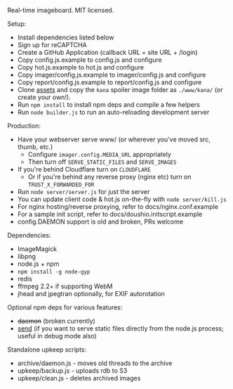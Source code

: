 Real-time imageboard.
MIT licensed.

Setup:

* Install dependencies listed below
* Sign up for reCAPTCHA
* Create a GitHub Application (callback URL = site URL + /login)
* Copy config.js.example to config.js and configure
* Copy hot.js.example to hot.js and configure
* Copy imager/config.js.example to imager/config.js and configure
* Copy report/config.js.example to report/config.js and configure
* Clone [assets](https://github.com/lalcmellkmal/assets/) and copy the `kana` spoiler image folder as `./www/kana/` (or create your own!).
* Run `npm install` to install npm deps and compile a few helpers
* Run `node builder.js` to run an auto-reloading development server

Production:

* Have your webserver serve www/ (or wherever you've moved src, thumb, etc.)
  - Configure `imager.config.MEDIA_URL` appropriately
  - Then turn off `SERVE_STATIC_FILES` and `SERVE_IMAGES`
* If you're behind Cloudflare turn on `CLOUDFLARE`
  - Or if you're behind any reverse proxy (nginx etc) turn on `TRUST_X_FORWARDED_FOR`
* Run `node server/server.js` for just the server
* You can update client code & hot.js on-the-fly with `node server/kill.js`
* For nginx hosting/reverse proxying, refer to docs/nginx.conf.example
* For a sample init script, refer to docs/doushio.initscript.example
* config.DAEMON support is old and broken, PRs welcome

Dependencies:

* ImageMagick
* libpng
* node.js + npm
* `npm install -g node-gyp`
* redis
* ffmpeg 2.2+ if supporting WebM
* jhead and jpegtran optionally, for EXIF autorotation

Optional npm deps for various features:

* ~~daemon~~ (broken currently)
* [send](https://github.com/visionmedia/send) (if you want to serve static files directly from the node.js process; useful in debug mode also)

Standalone upkeep scripts:

* archive/daemon.js - moves old threads to the archive
* upkeep/backup.js - uploads rdb to S3
* upkeep/clean.js - deletes archived images
